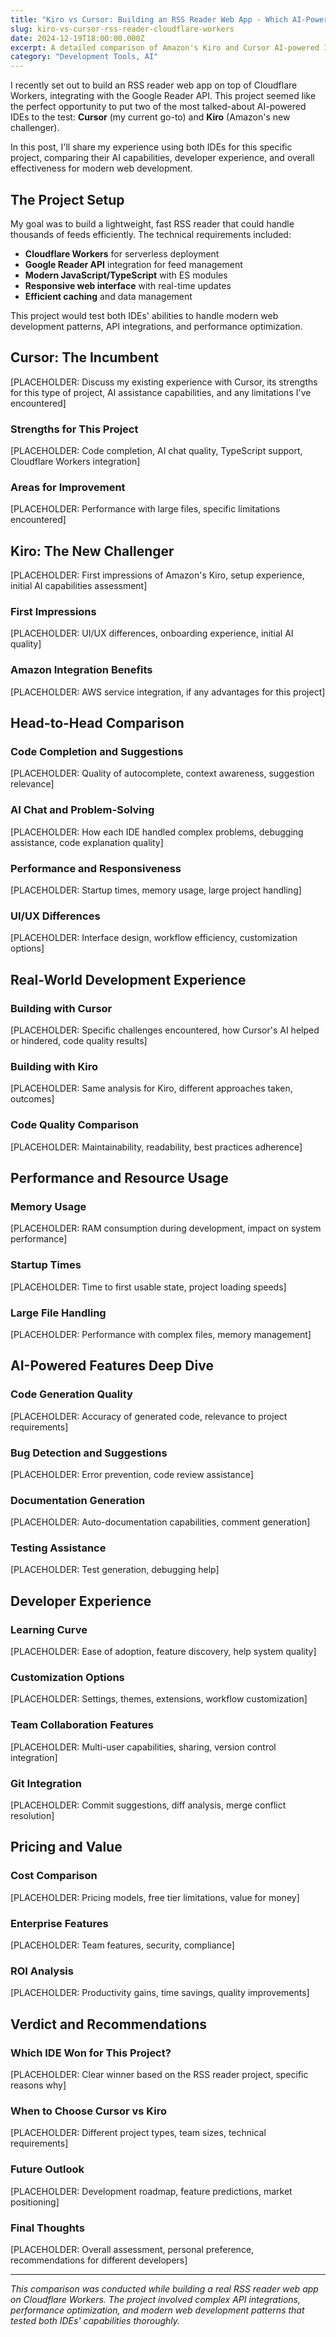 ```yaml
---
title: "Kiro vs Cursor: Building an RSS Reader Web App - Which AI-Powered IDE Came Out on Top?"
slug: kiro-vs-cursor-rss-reader-cloudflare-workers
date: 2024-12-19T18:00:00.000Z
excerpt: A detailed comparison of Amazon's Kiro and Cursor AI-powered IDEs while building an RSS reader web app on Cloudflare Workers with Google Reader API integration.
category: "Development Tools, AI"
---
```


I recently set out to build an RSS reader web app on top of Cloudflare Workers, integrating with the Google Reader API. This project seemed like the perfect opportunity to put two of the most talked-about AI-powered IDEs to the test: **Cursor** (my current go-to) and **Kiro** (Amazon's new challenger).

In this post, I'll share my experience using both IDEs for this specific project, comparing their AI capabilities, developer experience, and overall effectiveness for modern web development.

## The Project Setup

My goal was to build a lightweight, fast RSS reader that could handle thousands of feeds efficiently. The technical requirements included:

- **Cloudflare Workers** for serverless deployment
- **Google Reader API** integration for feed management
- **Modern JavaScript/TypeScript** with ES modules
- **Responsive web interface** with real-time updates
- **Efficient caching** and data management

This project would test both IDEs' abilities to handle modern web development patterns, API integrations, and performance optimization.

## Cursor: The Incumbent

[PLACEHOLDER: Discuss my existing experience with Cursor, its strengths for this type of project, AI assistance capabilities, and any limitations I've encountered]

### Strengths for This Project
[PLACEHOLDER: Code completion, AI chat quality, TypeScript support, Cloudflare Workers integration]

### Areas for Improvement
[PLACEHOLDER: Performance with large files, specific limitations encountered]

## Kiro: The New Challenger

[PLACEHOLDER: First impressions of Amazon's Kiro, setup experience, initial AI capabilities assessment]

### First Impressions
[PLACEHOLDER: UI/UX differences, onboarding experience, initial AI quality]

### Amazon Integration Benefits
[PLACEHOLDER: AWS service integration, if any advantages for this project]

## Head-to-Head Comparison

### Code Completion and Suggestions
[PLACEHOLDER: Quality of autocomplete, context awareness, suggestion relevance]

### AI Chat and Problem-Solving
[PLACEHOLDER: How each IDE handled complex problems, debugging assistance, code explanation quality]

### Performance and Responsiveness
[PLACEHOLDER: Startup times, memory usage, large project handling]

### UI/UX Differences
[PLACEHOLDER: Interface design, workflow efficiency, customization options]

## Real-World Development Experience

### Building with Cursor
[PLACEHOLDER: Specific challenges encountered, how Cursor's AI helped or hindered, code quality results]

### Building with Kiro
[PLACEHOLDER: Same analysis for Kiro, different approaches taken, outcomes]

### Code Quality Comparison
[PLACEHOLDER: Maintainability, readability, best practices adherence]

## Performance and Resource Usage

### Memory Usage
[PLACEHOLDER: RAM consumption during development, impact on system performance]

### Startup Times
[PLACEHOLDER: Time to first usable state, project loading speeds]

### Large File Handling
[PLACEHOLDER: Performance with complex files, memory management]

## AI-Powered Features Deep Dive

### Code Generation Quality
[PLACEHOLDER: Accuracy of generated code, relevance to project requirements]

### Bug Detection and Suggestions
[PLACEHOLDER: Error prevention, code review assistance]

### Documentation Generation
[PLACEHOLDER: Auto-documentation capabilities, comment generation]

### Testing Assistance
[PLACEHOLDER: Test generation, debugging help]

## Developer Experience

### Learning Curve
[PLACEHOLDER: Ease of adoption, feature discovery, help system quality]

### Customization Options
[PLACEHOLDER: Settings, themes, extensions, workflow customization]

### Team Collaboration Features
[PLACEHOLDER: Multi-user capabilities, sharing, version control integration]

### Git Integration
[PLACEHOLDER: Commit suggestions, diff analysis, merge conflict resolution]

## Pricing and Value

### Cost Comparison
[PLACEHOLDER: Pricing models, free tier limitations, value for money]

### Enterprise Features
[PLACEHOLDER: Team features, security, compliance]

### ROI Analysis
[PLACEHOLDER: Productivity gains, time savings, quality improvements]

## Verdict and Recommendations

### Which IDE Won for This Project?
[PLACEHOLDER: Clear winner based on the RSS reader project, specific reasons why]

### When to Choose Cursor vs Kiro
[PLACEHOLDER: Different project types, team sizes, technical requirements]

### Future Outlook
[PLACEHOLDER: Development roadmap, feature predictions, market positioning]

### Final Thoughts
[PLACEHOLDER: Overall assessment, personal preference, recommendations for different developers]

---

*This comparison was conducted while building a real RSS reader web app on Cloudflare Workers. The project involved complex API integrations, performance optimization, and modern web development patterns that tested both IDEs' capabilities thoroughly.* 